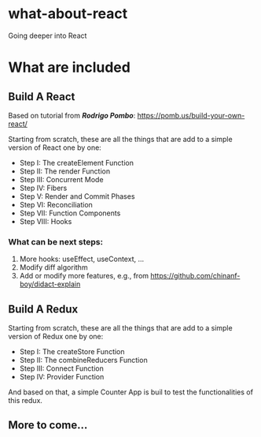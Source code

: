 # what-about-react
Going deeper into React

# What are included

## Build A React

Based on tutorial from ***Rodrigo Pombo***: https://pomb.us/build-your-own-react/

Starting from scratch, these are all the things that are add to a simple version of React one by one:

* Step I: The createElement Function
* Step II: The render Function
* Step III: Concurrent Mode
* Step IV: Fibers
* Step V: Render and Commit Phases
* Step VI: Reconciliation
* Step VII: Function Components
* Step VIII: Hooks

### What can be next steps:
1. More hooks: useEffect, useContext, ...
2. Modify diff algorithm
3. Add or modify more features, e.g., from https://github.com/chinanf-boy/didact-explain

## Build A Redux

Starting from scratch, these are all the things that are add to a simple version of Redux one by one:

* Step I: The createStore Function
* Step II: The combineReducers Function
* Step III: Connect Function
* Step IV: Provider Function

And based on that, a simple Counter App is buil to test the functionalities of this redux.

## More to come...
